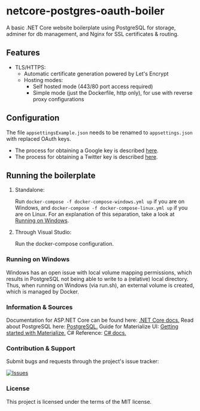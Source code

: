 # netcore-postgres-oauth-boiler

A basic .NET Core website boilerplate using PostgreSQL for storage, adminer for db management, and Nginx for SSL certificates & routing.

<!-- [Demo website.](https://netcore.demos.mtr.lt) -->

## Features

-   TLS/HTTPS:
    -   Automatic certificate generation powered by Let's Encrypt
    -   Hosting modes:
        -   Self hosted mode (443/80 port access required)
        -   Simple mode (just the Dockerfile, http only), for use with reverse proxy configurations

## Configuration

The file `appsettingsExample.json` needs to be renamed to `appsettings.json` with replaced OAuth keys.

-   The process for obtaining a Google key is described [here](https://developers.google.com/identity/protocols/OAuth2).
-   The process for obtaining a Twitter key is described [here](https://developer.twitter.com/en/docs/basics/authentication/guides/access-tokens.html).

## Running the boilerplate

1. Standalone:

    Run `docker-compose -f docker-compose-windows.yml up` if you are on Windows, and `docker-compose -f docker-compose-linux.yml up` if you are on Linux. For an explanation of this separation, take a look at [Running on Windows](#running-on-windows).

2. Through Visual Studio:

    Run the docker-compose configuration.

### Running on Windows

Windows has an open issue with local volume mapping permissions, which results in PostgreSQL not being able to write to a (relative) local directory. Thus, when running on Windows (via run.sh), an external volume is created, which is managed by Docker.

### Information & Sources

Documentation for ASP.NET Core can be found here: [.NET Core docs.](https://docs.microsoft.com/aspnet/core)
Read about PostgreSQL here: [PostgreSQL.](https://www.postgresql.org/docs/12/tutorial-start.html)
Guide for Materialize UI: [Getting started with Materialize.](https://materializecss.com/getting-started.html)
C# Reference: [C# docs.](https://docs.microsoft.com/en-us/dotnet/csharp/)

### Contribution & Support

Submit bugs and requests through the project's issue tracker:

[![Issues](http://img.shields.io/github/issues/Scharkee/netcore-postgres-oauth-boiler.svg)](https://github.com/Scharkee/netcore-postgres-oauth-boiler/issues)

### License

This project is licensed under the terms of the MIT license.
